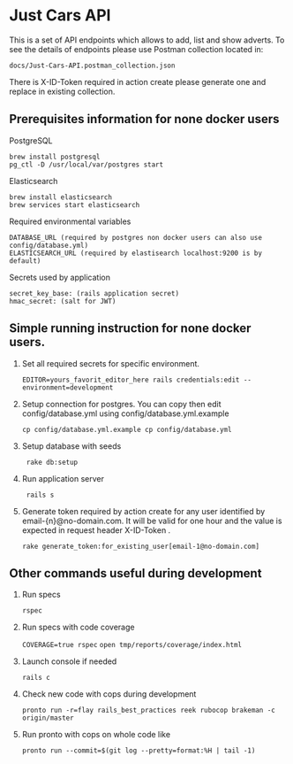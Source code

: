 # Just Cars API

This is a set of API endpoints which allows to add, list and show adverts.
To see the details of endpoints please use Postman collection located in: 

```docs/Just-Cars-API.postman_collection.json```
 
There is X-ID-Token required in action create please generate one and replace in existing collection.  
 

## Prerequisites information for none docker users

PostgreSQL  

```
brew install postgresql
pg_ctl -D /usr/local/var/postgres start

```

Elasticsearch

```
brew install elasticsearch
brew services start elasticsearch

```

Required environmental variables

```
DATABASE_URL (required by postgres non docker users can also use config/database.yml)  
ELASTICSEARCH_URL (required by elastisearch localhost:9200 is by default)
```

Secrets used by application

```
secret_key_base: (rails application secret)   
hmac_secret: (salt for JWT)
```

## Simple running instruction for none docker users.

1. Set all required secrets for specific environment.    

    ``` EDITOR=yours_favorit_editor_here rails credentials:edit --environment=development ```

2. Setup connection for postgres. You can copy then edit config/database.yml using config/database.yml.example

   ``` cp config/database.yml.example cp config/database.yml ```

3. Setup database with seeds

    ``` rake db:setup```

4. Run application server

    ``` rails s```

5. Generate token required by action create for any user identified by email-{n}@no-domain.com.
   It will be valid for one hour and the value is expected in request header X-ID-Token .

    ``` rake generate_token:for_existing_user[email-1@no-domain.com] ```    


## Other commands useful during development

1. Run specs

    ``` rspec ```

2. Run specs with code coverage

    ``` COVERAGE=true rspec ```
    ``` open tmp/reports/coverage/index.html ```

3. Launch console if needed

    ``` rails c ```

4. Check new code with cops during development

    ``` pronto run -r=flay rails_best_practices reek rubocop brakeman -c origin/master ```

5. Run pronto with cops on whole code like

    ```pronto run --commit=$(git log --pretty=format:%H | tail -1)```
